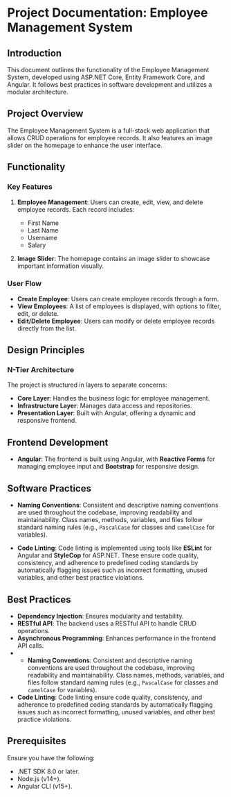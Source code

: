 # Project Documentation: Employee Management System

## Introduction
This document outlines the functionality of the Employee Management System, developed using ASP.NET Core, Entity Framework Core, and Angular. It follows best practices in software development and utilizes a modular architecture.

## Project Overview
The Employee Management System is a full-stack web application that allows CRUD operations for employee records. It also features an image slider on the homepage to enhance the user interface.

## Functionality

### Key Features
1. **Employee Management**: Users can create, edit, view, and delete employee records. Each record includes:
   - First Name
   - Last Name
   - Username
   - Salary

2. **Image Slider**: The homepage contains an image slider to showcase important information visually.

### User Flow
- **Create Employee**: Users can create employee records through a form.
- **View Employees**: A list of employees is displayed, with options to filter, edit, or delete.
- **Edit/Delete Employee**: Users can modify or delete employee records directly from the list.

## Design Principles

### N-Tier Architecture
The project is structured in layers to separate concerns:
- **Core Layer**: Handles the business logic for employee management.
- **Infrastructure Layer**: Manages data access and repositories.
- **Presentation Layer**: Built with Angular, offering a dynamic and responsive frontend.

## Frontend Development
- **Angular**: The frontend is built using Angular, with **Reactive Forms** for managing employee input and **Bootstrap** for responsive design.

## Software Practices

- **Naming Conventions**: Consistent and descriptive naming conventions are used throughout the codebase, improving readability and maintainability. Class names, methods, variables, and files follow standard naming rules (e.g., `PascalCase` for classes and `camelCase` for variables).
  
- **Code Linting**: Code linting is implemented using tools like **ESLint** for Angular and **StyleCop** for ASP.NET. These ensure code quality, consistency, and adherence to predefined coding standards by automatically flagging issues such as incorrect formatting, unused variables, and other best practice violations.

## Best Practices
- **Dependency Injection**: Ensures modularity and testability.
- **RESTful API**: The backend uses a RESTful API to handle CRUD operations.
- **Asynchronous Programming**: Enhances performance in the frontend API calls.
- - **Naming Conventions**: Consistent and descriptive naming conventions are used throughout the codebase, improving readability and maintainability. Class names, methods, variables, and files follow standard naming rules (e.g., `PascalCase` for classes and `camelCase` for variables).
- **Code Linting**: Code linting ensure code quality, consistency, and adherence to predefined coding standards by automatically flagging issues such as incorrect formatting, unused variables, and other best practice violations.

## Prerequisites
Ensure you have the following:
- .NET SDK 8.0 or later.
- Node.js (v14+).
- Angular CLI (v15+).
